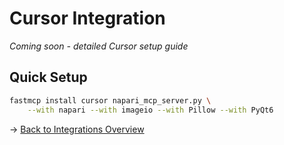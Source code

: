 # Cursor Integration

*Coming soon - detailed Cursor setup guide*

## Quick Setup

```bash
fastmcp install cursor napari_mcp_server.py \
    --with napari --with imageio --with Pillow --with PyQt6
```

→ [Back to Integrations Overview](index.md)